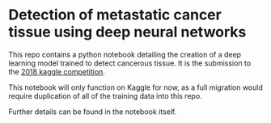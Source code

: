 # Detection of metastatic cancer tissue using deep neural networks

This repo contains a python notebook detailing the creation of a deep learning model trained to detect cancerous tissue.  It is the submission to the [2018 kaggle competition](https://www.kaggle.com/competitions/histopathologic-cancer-detection).

This notebook will only function on Kaggle for now, as a full migration would require duplication of all of the training data into this repo.

Further details can be found in the notebook itself.